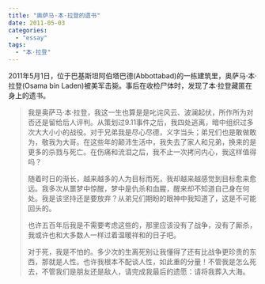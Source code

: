 ```yaml
---
title: "奥萨马·本·拉登的遗书"
date: 2011-05-03
categories: 
  - "essay"
tags: 
  - "本·拉登"
---
```


2011年5月1日，位于巴基斯坦阿伯塔巴德(Abbottabad)的一栋建筑里，奥萨马·本·拉登(Osama bin Laden)被美军击毙。事后在收检尸体时，发现了本·拉登藏匿在身上的遗书。

> 我是奥萨马·本·拉登，我这一生也算是是叱诧风云、波澜起伏，所作所为对否还是留给后人评判。从策划过9.11事件之后，我四处逃离，暗中组织过多次大大小小的战役。对于兄弟我是尽心尽德，义字当头；弟兄们也是敢做敢为，敬我为大哥。在这些年的颠沛生活中，我失去了家人和兄弟，换来的是更多的杀戮与死亡。在伤痛和流泪之后，我不止一次拷问内心，我这样值得吗？
> 
> 随着时日的渐长，越来越多的人为目标而死，我却越来越感觉到目标愈来愈远。我多次从噩梦中惊醒，梦中是仇杀和血腥，醒来却不知道自己身在何处。我是该坚持还是要放弃？从弟兄们期盼的眼神中我知道了，这是不可能回头的。
> 
> 也许五百年后我是不需要考虑这些的，那里应该没有了战争，没有了厮杀，我或许也和大多数人一样过着温暖祥和的日子吧。
> 
> 对于死，我是不怕的。多少次的生离死别让我懂得了还有比战争更珍贵的东西，那就是人性。也许我根本不配谈人性，如此重的分量！不管我是怎么死去，不管我们是朋友还是敌人，请完成我最后的遗愿：请将我葬入大海。
